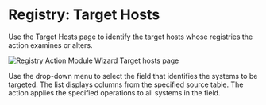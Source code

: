 # Registry: Target Hosts

Use the Target Hosts page to identify the target hosts whose registries the action examines or
alters.

![Registry Action Module Wizard Target hosts page](/img/product_docs/accessanalyzer/12.0/admin/action/registry/targethosts.webp)

Use the drop-down menu to select the field that identifies the systems to be targeted. The list
displays columns from the specified source table. The action applies the specified operations to all
systems in the field.
